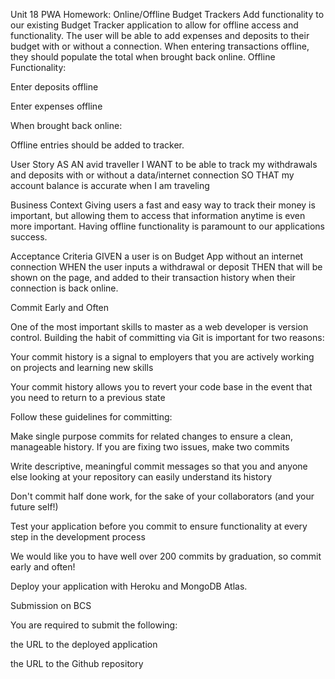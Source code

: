 Unit 18 PWA Homework: Online/Offline Budget Trackers
Add functionality to our existing Budget Tracker application to allow for offline access and functionality.
The user will be able to add expenses and deposits to their budget with or without a connection. When entering transactions offline, they should populate the total when brought back online.
Offline Functionality:


Enter deposits offline


Enter expenses offline


When brought back online:

Offline entries should be added to tracker.


User Story
AS AN avid traveller
I WANT to be able to track my withdrawals and deposits with or without a data/internet connection
SO THAT my account balance is accurate when I am traveling

Business Context
Giving users a fast and easy way to track their money is important, but allowing them to access that information anytime is even more important. Having offline functionality is paramount to our applications success.

Acceptance Criteria
GIVEN a user is on Budget App without an internet connection
WHEN the user inputs a withdrawal or deposit
THEN that will be shown on the page, and added to their transaction history when their connection is back online.


Commit Early and Often

One of the most important skills to master as a web developer is version control. Building the habit of committing via Git is important for two reasons:



Your commit history is a signal to employers that you are actively working on projects and learning new skills


Your commit history allows you to revert your code base in the event that you need to return to a previous state




Follow these guidelines for committing:


Make single purpose commits for related changes to ensure a clean, manageable history. If you are fixing two issues, make two commits


Write descriptive, meaningful commit messages so that you and anyone else looking at your repository can easily understand its history


Don't commit half done work, for the sake of your collaborators (and your future self!)


Test your application before you commit to ensure functionality at every step in the development process




We would like you to have well over 200 commits by graduation, so commit early and often!


Deploy your application with Heroku and MongoDB Atlas.



Submission on BCS


You are required to submit the following:


the URL to the deployed application


the URL to the Github repository
